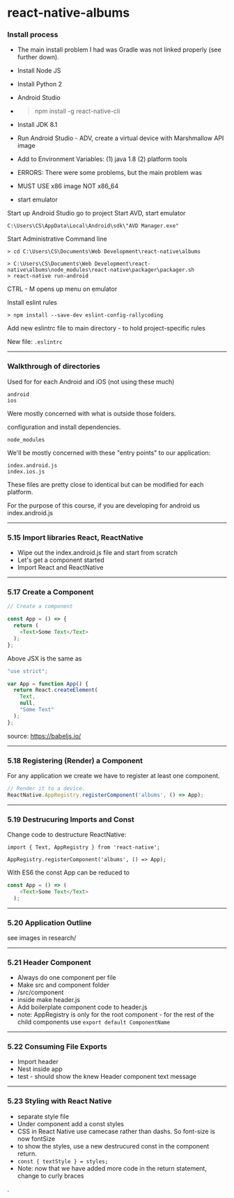 # react-native-albums

### Install process

* The main install problem I had was Gradle was not linked properly (see further down).
* Install Node JS
* Install Python 2
* Android Studio
* >npm install -g react-native-cli
* Install JDK 8.1
* Run Android Studio - ADV, create a virtual device with Marshmallow API image
* Add to Environment Variables: (1) java 1.8 (2) platform tools
* ERRORS: There were some problems, but the main problem was
* MUST USE x86 image NOT x86_64

* start emulator

Start up Android Studio go to project
Start AVD, start emulator

`C:\Users\CS\AppData\Local\Android\sdk\"AVD Manager.exe"`  

Start Administrative Command line

`> cd C:\Users\CS\Documents\Web Development\react-native\albums`  

`> C:\Users\CS\Documents\Web Development\react-native\albums\node_modules\react-native\packager\packager.sh `  
`> react-native run-android`  

CTRL - M opens up menu on emulator

Install eslint rules

`> npm install --save-dev eslint-config-rallycoding`

Add new eslintrc file to main directory - to hold project-specific rules

New file: `.eslintrc`


------------------------

### Walkthrough of directories

Used for for each Android and iOS (not using these much)

```
android  
ios
```
Were mostly concerned with what is outside those folders.

configuration and install dependencies.

```
node_modules
```

We'll be mostly concerned with these "entry points" to our application:
```
index.android.js
index.ios.js
```
These files are pretty close to identical but can be modified for each platform.


For the purpose of this course, if you are developing for android us index.android.js

---------------------------------

### 5.15 Import libraries React, ReactNative

* Wipe out the index.android.js file and start from scratch
* Let's get a component started
* Import React and ReactNative

---------------------------------

### 5.17 Create a Component

```javascript
// Create a component

const App = () => {
  return (
    <Text>Some Text</Text>
  );
};

```

Above JSX is the same as

```javascript
"use strict";

var App = function App() {
  return React.createElement(
    Text,
    null,
    "Some Text"
  );
};
```

source: https://babeljs.io/

---------------------------------

### 5.18 Registering (Render) a Component


For any application we create we have to register at least one component.

```javascript
// Render it to a device.
ReactNative.AppRegistry.registerComponent('albums', () => App);
```

---------------------------------

### 5.19 Destrucuring Imports and Const

Change code to destructure ReactNative:

`import { Text, AppRegistry } from 'react-native';`  

`AppRegistry.registerComponent('albums', () => App);`

With ES6 the const App can be reduced to

```javascript
const App = () => (
    <Text>Some Text</Text>
  );
```

---------------------------------

### 5.20 Application Outline

see images in research/


---------------------------------

### 5.21 Header Component

* Always do one component per file
* Make src and component folder
* /src/component
* inside make header.js
* Add boilerplate component code to header.js
* note: AppRegistry is only for the root component - for the rest of the child components use `export default ComponentName`

---------------------------------

### 5.22 Consuming File Exports

* Import header
* Nest inside app
* test - should show the knew Header component text message

---------------------------------

### 5.23 Styling with React Native

* separate style file
* Under component add a const styles
* CSS in React Native use camecase rather than dashs. So font-size is now fontSize
* to show the styles, use a new destrucured const in the component return.
* `const { textStyle } = styles;`
* Note: now that we have added more code in the return statement, change to curly braces






.
